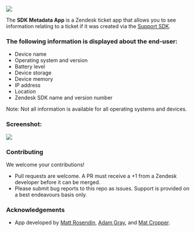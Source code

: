 ![](https://github.com/zendesk/sdk_metadata_app/blob/master/assets/banner.png?raw=true)

The **SDK Metadata App** is a Zendesk ticket app that allows you to see information relating to a ticket if it was created via the [Support SDK](https://developer.zendesk.com/embeddables).

### The following information is displayed about the end-user:

* Device name
* Operating system and version
* Battery level
* Device storage
* Device memory
* IP address
* Location
* Zendesk SDK name and version number

Note: Not all information is available for all operating systems and devices.

### Screenshot:

![](https://dl.dropboxusercontent.com/u/20150821/SDK_Metadata/screenshot.png)

### Contributing

We welcome your contributions!

* Pull requests are welcome. A PR must receive a +1 from a Zendesk developer before it can be merged.
* Please submit bug reports to this repo as issues. Support is provided on a best endeavours basis only.

### Acknowledgements

* App developed by [Matt Rosendin](http://github.com/mrosendin), [Adam Gray](https://github.com/dashedstripes), and [Mat Cropper](https://github.com/mathewcropper).

